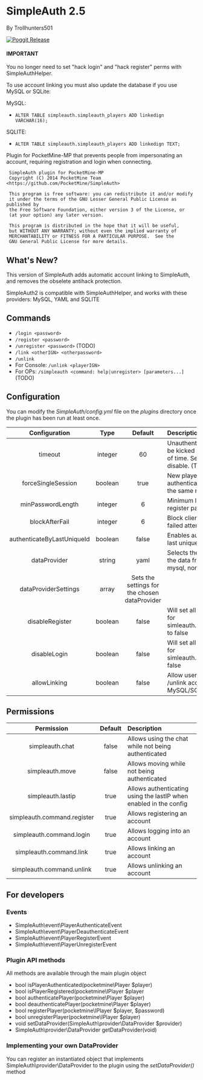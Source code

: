 # SimpleAuth 2.5

By Trollhunters501

[![Poggit Release](https://poggit.pmmp.io/shield.approved/SimpleAuth)](https://poggit.pmmp.io/ci/Trollhunters501/SimpleAuth/~)

#### IMPORTANT
You no longer need to set "hack login" and "hack register" perms with SimpleAuthHelper.

To use account linking you must also update the database if you use MySQL or SQLite:

MySQL:

* `ALTER TABLE simpleauth.simpleauth_players ADD linkedign VARCHAR(16);`

SQLITE:

* `ALTER TABLE simpleauth.simpleauth_players ADD linkedign TEXT;`


Plugin for PocketMine-MP that prevents people from impersonating an account, requiring registration and login when connecting.

	 SimpleAuth plugin for PocketMine-MP
     Copyright (C) 2014 PocketMine Team <https://github.com/PocketMine/SimpleAuth>

     This program is free software: you can redistribute it and/or modify
     it under the terms of the GNU Lesser General Public License as published by
     the Free Software Foundation, either version 3 of the License, or
     (at your option) any later version.

     This program is distributed in the hope that it will be useful,
     but WITHOUT ANY WARRANTY; without even the implied warranty of
     MERCHANTABILITY or FITNESS FOR A PARTICULAR PURPOSE.  See the
     GNU General Public License for more details.


## What's New?

This version of SimpleAuth adds automatic account linking to SimpleAuth, and removes the obselete antihack protection.

SimpleAuth2 is compatible with SimpleAuthHelper, and works with these providers: MySQL, YAML and SQLITE

## Commands


* `/login <password>`
* `/register <password>`
* `/unregister <password>` (TODO)
* `/link <otherIGN> <otherpassword>`
* `/unlink`
* For Console: `/unlink <playerIGN>`
* For OPs: `/simpleauth <command: help|unregister> [parameters...]` (TODO)

## Configuration

You can modify the _SimpleAuth/config.yml_ file on the _plugins_ directory once the plugin has been run at least once.

| Configuration | Type | Default | Description |
| :---: | :---: | :---: | :--- |
| timeout | integer | 60 | Unauthenticated players will be kicked after this period of time. Set it to 0 to disable. (TODO) |
| forceSingleSession | boolean | true | New players won't kick an authenticated player if using the same name. |
| minPasswordLength | integer | 6 | Minimum length of the register password. |
| blockAfterFail | integer | 6 | Block clients after several failed attempts |
| authenticateByLastUniqueId | boolean | false | Enables authentication by last unique id. |
| dataProvider | string | yaml | Selects the provider to get the data from (yaml, sqlite3, mysql, none) |
| dataProviderSettings | array | Sets the settings for the chosen dataProvider |
| disableRegister | boolean | false | Will set all the permissions for simleauth.command.register to false |
| disableLogin | boolean | false | Will set all the permissions for simleauth.command.login to false |
| allowLinking | boolean | false | Allow users to /link and /unlink accounts (update MySQL/SQLITE DB)|

## Permissions

| Permission | Default | Description |
| :---: | :---: | :--- |
| simpleauth.chat | false | Allows using the chat while not being authenticated |
| simpleauth.move | false | Allows moving while not being authenticated |
| simpleauth.lastip | true | Allows authenticating using the lastIP when enabled in the config |
| simpleauth.command.register | true | Allows registering an account |
| simpleauth.command.login | true | Allows logging into an account |
| simpleauth.command.link | true | Allows linking an account |
| simpleauth.command.unlink | true | Allows unlinking an account |

## For developers

### Events

* SimpleAuth\event\PlayerAuthenticateEvent
* SimpleAuth\event\PlayerDeauthenticateEvent
* SimpleAuth\event\PlayerRegisterEvent
* SimpleAuth\event\PlayerUnregisterEvent

### Plugin API methods

All methods are available through the main plugin object

* bool isPlayerAuthenticated(pocketmine\Player $player)
* bool isPlayerRegistered(pocketmine\IPlayer $player
* bool authenticatePlayer(pocketmine\Player $player)
* bool deauthenticatePlayer(pocketmine\Player $player)
* bool registerPlayer(pocketmine\IPlayer $player, $password)
* bool unregisterPlayer(pocketmine\IPlayer $player)
* void setDataProvider(SimpleAuth\provider\DataProvider $provider)
* SimpleAuth\provider\DataProvider getDataProvider(void)

### Implementing your own DataProvider

You can register an instantiated object that implements SimpleAuth\provider\DataProvider to the plugin using the _setDataProvider()_ method


    
